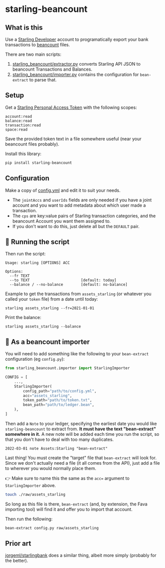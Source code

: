 # starling-beancount
## What is this
Use a [Starling Developer](https://developer.starlingbank.com/get-started) account to programatically export your bank transactions to [beancount](https://beancount.github.io/) files.

There are two main scripts:
1. [starling_beancount/extractor.py](./starling_beancount/extractor.py) converts Starling API JSON to beancount Transactions and Balances.
2. [starling_beancount/importer.py](./starling_beancount/importer.py) contains the configuration for `bean-extract` to parse that.

## Setup
Get a [Starling Personal Access Token](https://developer.starlingbank.com/personal/token) with the following scopes:
```
account:read
balance:read
transaction:read
space:read
```

Save the provided token text in a file somewhere useful (near your beancount files probably).

Install this library:
```bash
pip install starling-beancount
```

## Configuration
Make a copy of [config.yml](./config.yml) and edit it to suit your needs.
- The `jointAccs` and `userIds` fields are only needed if you have a joint account and you want to add metadata about which user made a transaction.
- The `cps` are key:value pairs of Starling transaction categories, and the beancount Account you want them assigned to.
- If you don't want to do this, just delete all but the `DEFAULT` pair.

## 💪 Running the script

Then run the script:
```
Usage: starling [OPTIONS] ACC

Options:
  --fr TEXT
  --to TEXT                       [default: today]
  --balance / --no-balance        [default: no-balance]
```

Example to get the transactions from `assets_starling` (or whatever you called your `token` file) from a date until today:
```
starling assets_starling --fr=2021-01-01
```

Print the balance:
```
starling assets_starling --balance
```

## 🧠 As a beancount importer
You will need to add something like the following to your `bean-extract` configuration (eg `config.py`):
```python
from starling_beancount.importer import StarlingImporter

CONFIG = [
    ...,
    StarlingImporter(
        config_path="path/to/config.yml",
        acc="assets_starling",
        token_path="path/to/token.txt",
        bean_path="path/to/ledger.bean",
    ),
]
```

Then add a `Note` to your ledger, specifying the earliest date you would like `starling-beancount` to extract from.
**It must have the text "bean-extract" somewhere in it.**
A new note will be added each time you run the script, so that you don't have to deal with too many duplicates.
```beancount
2022-03-01 note Assets:Starling "bean-extract"
```

Last thing! You must create the "target" file that `bean-extract` will look for.
Since we don't actually need a file (it all comes from the API), just add a file to wherever you would normally place them.

👉 Make sure to name this the same as the `acc=` argument to `StarlingImporter` above.

```bash
touch ./raw/assets_starling
```

So long as this file is there, `bean-extract` (and, by extension, the Fava importing tool) will find it and offer you to import that account.

Then run the following:
```bash
bean-extract config.py raw/assets_starling
```

## Prior art
[jorgeml/starlingbank](https://github.com/jorgeml/starlingbank) does a similar thing, albeit more simply (probably for the better).
